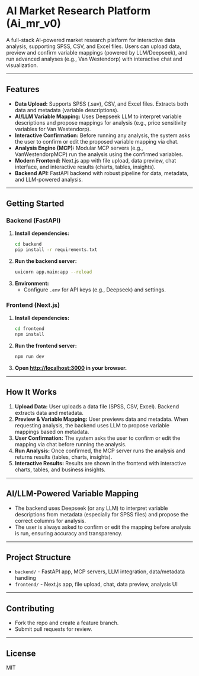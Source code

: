 # AI Market Research Platform (Ai_mr_v0)

A full-stack AI-powered market research platform for interactive data analysis, supporting SPSS, CSV, and Excel files. Users can upload data, preview and confirm variable mappings (powered by LLM/Deepseek), and run advanced analyses (e.g., Van Westendorp) with interactive chat and visualization.

---

## Features
- **Data Upload:** Supports SPSS (.sav), CSV, and Excel files. Extracts both data and metadata (variable descriptions).
- **AI/LLM Variable Mapping:** Uses Deepseek LLM to interpret variable descriptions and propose mappings for analysis (e.g., price sensitivity variables for Van Westendorp).
- **Interactive Confirmation:** Before running any analysis, the system asks the user to confirm or edit the proposed variable mapping via chat.
- **Analysis Engine (MCP):** Modular MCP servers (e.g., VanWestendorpMCP) run the analysis using the confirmed variables.
- **Modern Frontend:** Next.js app with file upload, data preview, chat interface, and interactive results (charts, tables, insights).
- **Backend API:** FastAPI backend with robust pipeline for data, metadata, and LLM-powered analysis.

---

## Getting Started

### Backend (FastAPI)
1. **Install dependencies:**
   ```bash
   cd backend
   pip install -r requirements.txt
   ```
2. **Run the backend server:**
   ```bash
   uvicorn app.main:app --reload
   ```
3. **Environment:**
   - Configure `.env` for API keys (e.g., Deepseek) and settings.

### Frontend (Next.js)
1. **Install dependencies:**
   ```bash
   cd frontend
   npm install
   ```
2. **Run the frontend server:**
   ```bash
   npm run dev
   ```
3. **Open [http://localhost:3000](http://localhost:3000) in your browser.**

---

## How It Works
1. **Upload Data:** User uploads a data file (SPSS, CSV, Excel). Backend extracts data and metadata.
2. **Preview & Variable Mapping:** User previews data and metadata. When requesting analysis, the backend uses LLM to propose variable mappings based on metadata.
3. **User Confirmation:** The system asks the user to confirm or edit the mapping via chat before running the analysis.
4. **Run Analysis:** Once confirmed, the MCP server runs the analysis and returns results (tables, charts, insights).
5. **Interactive Results:** Results are shown in the frontend with interactive charts, tables, and business insights.

---

## AI/LLM-Powered Variable Mapping
- The backend uses Deepseek (or any LLM) to interpret variable descriptions from metadata (especially for SPSS files) and propose the correct columns for analysis.
- The user is always asked to confirm or edit the mapping before analysis is run, ensuring accuracy and transparency.

---

## Project Structure
- `backend/` - FastAPI app, MCP servers, LLM integration, data/metadata handling
- `frontend/` - Next.js app, file upload, chat, data preview, analysis UI

---

## Contributing
- Fork the repo and create a feature branch.
- Submit pull requests for review.

---

## License
MIT
